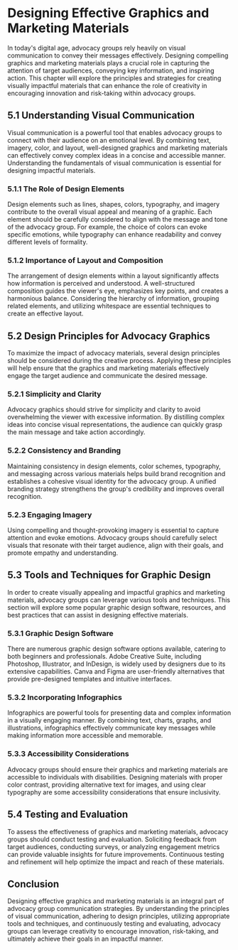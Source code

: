 Designing Effective Graphics and Marketing Materials
===============================================================

In today's digital age, advocacy groups rely heavily on visual communication to convey their messages effectively. Designing compelling graphics and marketing materials plays a crucial role in capturing the attention of target audiences, conveying key information, and inspiring action. This chapter will explore the principles and strategies for creating visually impactful materials that can enhance the role of creativity in encouraging innovation and risk-taking within advocacy groups.

5.1 Understanding Visual Communication
--------------------------------------

Visual communication is a powerful tool that enables advocacy groups to connect with their audience on an emotional level. By combining text, imagery, color, and layout, well-designed graphics and marketing materials can effectively convey complex ideas in a concise and accessible manner. Understanding the fundamentals of visual communication is essential for designing impactful materials.

### 5.1.1 The Role of Design Elements

Design elements such as lines, shapes, colors, typography, and imagery contribute to the overall visual appeal and meaning of a graphic. Each element should be carefully considered to align with the message and tone of the advocacy group. For example, the choice of colors can evoke specific emotions, while typography can enhance readability and convey different levels of formality.

### 5.1.2 Importance of Layout and Composition

The arrangement of design elements within a layout significantly affects how information is perceived and understood. A well-structured composition guides the viewer's eye, emphasizes key points, and creates a harmonious balance. Considering the hierarchy of information, grouping related elements, and utilizing whitespace are essential techniques to create an effective layout.

5.2 Design Principles for Advocacy Graphics
-------------------------------------------

To maximize the impact of advocacy materials, several design principles should be considered during the creative process. Applying these principles will help ensure that the graphics and marketing materials effectively engage the target audience and communicate the desired message.

### 5.2.1 Simplicity and Clarity

Advocacy graphics should strive for simplicity and clarity to avoid overwhelming the viewer with excessive information. By distilling complex ideas into concise visual representations, the audience can quickly grasp the main message and take action accordingly.

### 5.2.2 Consistency and Branding

Maintaining consistency in design elements, color schemes, typography, and messaging across various materials helps build brand recognition and establishes a cohesive visual identity for the advocacy group. A unified branding strategy strengthens the group's credibility and improves overall recognition.

### 5.2.3 Engaging Imagery

Using compelling and thought-provoking imagery is essential to capture attention and evoke emotions. Advocacy groups should carefully select visuals that resonate with their target audience, align with their goals, and promote empathy and understanding.

5.3 Tools and Techniques for Graphic Design
-------------------------------------------

In order to create visually appealing and impactful graphics and marketing materials, advocacy groups can leverage various tools and techniques. This section will explore some popular graphic design software, resources, and best practices that can assist in designing effective materials.

### 5.3.1 Graphic Design Software

There are numerous graphic design software options available, catering to both beginners and professionals. Adobe Creative Suite, including Photoshop, Illustrator, and InDesign, is widely used by designers due to its extensive capabilities. Canva and Figma are user-friendly alternatives that provide pre-designed templates and intuitive interfaces.

### 5.3.2 Incorporating Infographics

Infographics are powerful tools for presenting data and complex information in a visually engaging manner. By combining text, charts, graphs, and illustrations, infographics effectively communicate key messages while making information more accessible and memorable.

### 5.3.3 Accessibility Considerations

Advocacy groups should ensure their graphics and marketing materials are accessible to individuals with disabilities. Designing materials with proper color contrast, providing alternative text for images, and using clear typography are some accessibility considerations that ensure inclusivity.

5.4 Testing and Evaluation
--------------------------

To assess the effectiveness of graphics and marketing materials, advocacy groups should conduct testing and evaluation. Soliciting feedback from target audiences, conducting surveys, or analyzing engagement metrics can provide valuable insights for future improvements. Continuous testing and refinement will help optimize the impact and reach of these materials.

Conclusion
----------

Designing effective graphics and marketing materials is an integral part of advocacy group communication strategies. By understanding the principles of visual communication, adhering to design principles, utilizing appropriate tools and techniques, and continuously testing and evaluating, advocacy groups can leverage creativity to encourage innovation, risk-taking, and ultimately achieve their goals in an impactful manner.
